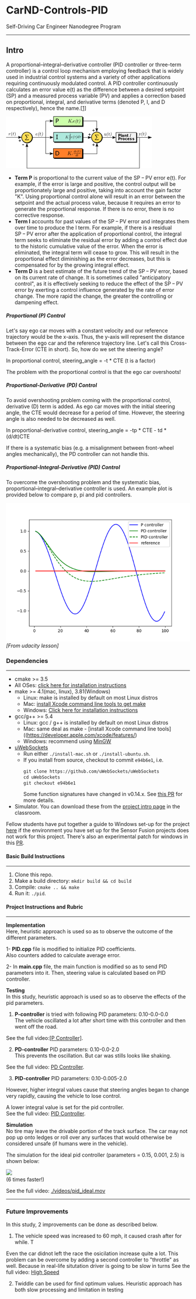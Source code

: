 # CarND-Controls-PID
Self-Driving Car Engineer Nanodegree Program

---

## Intro
A proportional–integral–derivative controller (PID controller or three-term controller) is a control loop mechanism employing feedback that is widely used in industrial control systems and a variety of other applications requiring continuously modulated control. A PID controller continuously calculates an error value e(t) as the difference between a desired setpoint (SP) and a measured process variable (PV) and applies a correction based on proportional, integral, and derivative terms (denoted P, I, and D respectively), hence the name.[[1]](https://en.wikipedia.org/wiki/PID_controller)

![](img/pid.png)  

- **Term P** is proportional to the current value of the SP − PV error e(t). For example, if the error is large and positive, the control output will be proportionately large and positive, taking into account the gain factor "K". Using proportional control alone will result in an error between the setpoint and the actual process value, because it requires an error to generate the proportional response. If there is no error, there is no corrective response.
- **Term I** accounts for past values of the SP − PV error and integrates them over time to produce the I term. For example, if there is a residual SP − PV error after the application of proportional control, the integral term seeks to eliminate the residual error by adding a control effect due to the historic cumulative value of the error. When the error is eliminated, the integral term will cease to grow. This will result in the proportional effect diminishing as the error decreases, but this is compensated for by the growing integral effect.
- **Term D** is a best estimate of the future trend of the SP − PV error, based on its current rate of change. It is sometimes called "anticipatory control", as it is effectively seeking to reduce the effect of the SP − PV error by exerting a control influence generated by the rate of error change. The more rapid the change, the greater the controlling or dampening effect.

##### Proportional (P) Control
Let's say ego car moves with a constant velocity and our reference trajectory would be the x-axis. Thus, the y-axis will represent the distance between the ego car and the reference trajectory line. Let's call this Cross-Track-Error (CTE in short).
So, how do we set the steering angle?

In proportional control, steering_angle = -t * CTE (t is a factor)

The problem with the proportional control is that the ego car overshoots!

##### Proportional-Derivative (PD) Control
To avoid overshooting problem coming with the proportional control, derivative (D) term is added. As ego car moves with the initial steering angle, the CTE would decrease for a period of time. However, the steering angle is also needed to be decreased as well.

In proportional-derivative control, steering_angle = -tp * CTE - td * (d/dt)CTE

If there is a systematic bias (e.g. a misalignment between front-wheel angles mechanically), the PD controller can not handle this.

##### Proportional-Integral-Derivative (PID) Control
To overcome the overshooting problem and the systematic bias, proportional–integral–derivative controller is used.
An example plot is provided below to compare p, pi and pid controllers.

![](img/pid_plot.png)  
_[From udacity lesson]_

### Dependencies
---

* cmake >= 3.5
 * All OSes: [click here for installation instructions](https://cmake.org/install/)
* make >= 4.1(mac, linux), 3.81(Windows)
  * Linux: make is installed by default on most Linux distros
  * Mac: [install Xcode command line tools to get make](https://developer.apple.com/xcode/features/)
  * Windows: [Click here for installation instructions](http://gnuwin32.sourceforge.net/packages/make.htm)
* gcc/g++ >= 5.4
  * Linux: gcc / g++ is installed by default on most Linux distros
  * Mac: same deal as make - [install Xcode command line tools]((https://developer.apple.com/xcode/features/)
  * Windows: recommend using [MinGW](http://www.mingw.org/)
* [uWebSockets](https://github.com/uWebSockets/uWebSockets)
  * Run either `./install-mac.sh` or `./install-ubuntu.sh`.
  * If you install from source, checkout to commit `e94b6e1`, i.e.
    ```
    git clone https://github.com/uWebSockets/uWebSockets 
    cd uWebSockets
    git checkout e94b6e1
    ```
    Some function signatures have changed in v0.14.x. See [this PR](https://github.com/udacity/CarND-MPC-Project/pull/3) for more details.
* Simulator. You can download these from the [project intro page](https://github.com/udacity/self-driving-car-sim/releases) in the classroom.

Fellow students have put together a guide to Windows set-up for the project [here](https://s3-us-west-1.amazonaws.com/udacity-selfdrivingcar/files/Kidnapped_Vehicle_Windows_Setup.pdf) if the environment you have set up for the Sensor Fusion projects does not work for this project. There's also an experimental patch for windows in this [PR](https://github.com/udacity/CarND-PID-Control-Project/pull/3).

#### Basic Build Instructions
---

1. Clone this repo.
2. Make a build directory: `mkdir build && cd build`
3. Compile: `cmake .. && make`
4. Run it: `./pid`. 




#### Project Instructions and Rubric
---
**Implementation**  
Here, heuristic approach is used so as to observe the outcome of the different parameters.  

1- **PID.cpp** file is modified to initialize PID coefficients.  
Also counters added to calculate average error.

2- In **main.cpp** file, the main function is modified so as to send PID parameters into it.
Then, steering value is calculated based on PID controller.  


**Testing**  
In this study, heuristic approach is used so as to observe the effects of the pid parameters.  

1. **P-controller** is tried with following PID parameters: 0.10-0.0-0.0  
The vehicle oscillated a lot after short time with this controller and then went off the road. 

See the full video:[[P Controller]](./vid/p.mov).  

2. **PD-controller** PID parameters: 0.10-0.0-2.0  
This prevents the oscillation. But car was stills looks like shaking.    

See the full video: [PD Controller](./vid/pd.mov).  

3. **PID-controller** PID parameters: 0.10-0.005-2.0  
 
However, higher integral values cause that steering angles began to change very rapidly, causing the vehicle to lose control.


A lower integral value is set for the pid controller.  
See the full video: [PID Controller](./videos/pid.mov).  


**Simulation**  
No tire may leave the drivable portion of the track surface. The car may not pop up onto ledges or roll over any surfaces that would otherwise be considered unsafe (if humans were in the vehicle).  

The simulation for the ideal pid controller (parameters = 0.15, 0.001, 2.5) is shown below:  

![](img/sim_full.gif)  
(6 times faster!)

See the full video: [./videos/pid_ideal.mov](./videos/pid_ideal.mov)  

---
### Future Improvements  
In this study, 2 improvements can be done as described below.  

1. The vehicle speed was increased to 60 mph, it caused crash after for while. T

Even the car didnot left the race the osicilation increase quite a lot. This problem can be overcome by adding a second controller to "throttle" as well. Because in real-life situtation driver is going to be slow in turns
See the full video: [High Speed](./vid/high.mov) 

2. Twiddle can be used for find optimum values. Heuristic approach has both slow processing and limitation in testing



